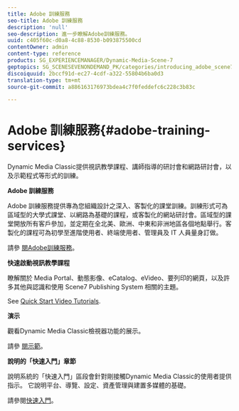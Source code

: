 ```yaml
---
title: Adobe 訓練服務
seo-title: Adobe 訓練服務
description: 'null'
seo-description: 進一步瞭解Adobe訓練服務。
uuid: c405f60c-d0a8-4c88-8530-b093875500cd
contentOwner: admin
content-type: reference
products: SG_EXPERIENCEMANAGER/Dynamic-Media-Scene-7
geptopics: SG_SCENESEVENONDEMAND_PK/categories/introducing_adobe_scene7
discoiquuid: 2bccf91d-ec27-4cdf-a322-55804b6ba0d3
translation-type: tm+mt
source-git-commit: a886163176973bdea4c7f0feddefc6c228c3b83c

---
```



# Adobe 訓練服務{#adobe-training-services}

Dynamic Media Classic提供視訊教學課程、講師指導的研討會和網路研討會，以及示範程式等形式的訓練。

**Adobe 訓練服務**

Adobe 訓練服務提供專為您組織設計之深入、客製化的課堂訓練。訓練形式可為區域型的大學式課堂、以網路為基礎的課程，或客製化的網站研討會。區域型的課堂開放所有客戶參加，並定期在全北美、歐洲、中東和非洲地區各個地點舉行。客製化的課程可為初學至進階使用者、終端使用者、管理員及 IT 人員量身訂做。

請參 [閱Adobe訓練服務](https://training.adobe.com/training.html)[](https://www.adobe.com/go/learn_sc7_trainingrequest_en)。

**快速啟動視訊教學課程**

瞭解關於 Media Portal、動態影像、eCatalog、eVideo、要列印的網頁，以及許多其他與認識和使用 Scene7 Publishing System 相關的主題。

See [Quick Start Video Tutorials](https://marketing.adobe.com/resources/help/en_US/home/index.html#Scene7).

**演示**

觀看Dynamic Media Classic檢視器功能的展示。

請參 [閱示範](https://www.adobe.com/solutions/web-experience-management/rich-media-assets-demos.html)。

**說明的「快速入門」章節**

說明系統的「快速入門」區段會針對剛接觸Dynamic Media Classic的使用者提供指示。 它說明平台、導覽、設定、資產管理與建置多媒體的基礎。

請參閱[快速入門](scene7-platform-overview.md)。